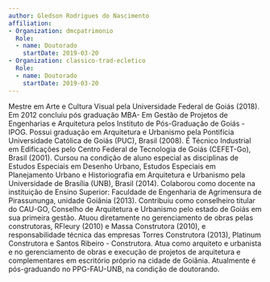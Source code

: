 ```yaml
---
author: Gledson Rodrigues do Nascimento
affiliation:
- Organization: dmcpatrimonio
  Role:
  - name: Doutorado
    startDate: 2019-03-20
- Organization: classico-trad-ecletico
  Role:
  - name: Doutorado
    startDate: 2019-03-20
---
```


Mestre em Arte e Cultura Visual pela Universidade Federal de Goiás
(2018). Em 2012 concluiu pós graduação MBA- Em Gestão de Projetos de
Engenharias e Arquitetura pelos Instituto de Pós-Graduação de Goiás -
IPOG. Possui graduação em Arquitetura e Urbanismo pela Pontifícia
Universidade Católica de Goiás (PUC), Brasil (2008). É Técnico
Industrial em Edificações pelo Centro Federal de Tecnologia de Goiás
(CEFET-Go), Brasil (2001). Cursou na condição de aluno especial as
disciplinas de Estudos Especiais em Desenho Urbano, Estudos Especiais em
Planejamento Urbano e Historiografia em Arquitetura e Urbanismo pela
Universidade de Brasília (UNB), Brasil (2014). Colaborou como docente na
instituição de Ensino Superior: Faculdade de Engenharia de Agrimensura
de Pirassununga, unidade Goiânia (2013). Contribuiu como conselheiro
titular do CAU-GO, Conselho de Arquitetura e Urbanismo pelo estado de
Goiás em sua primeira gestão. Atuou diretamente no gerenciamento de
obras pelas construtoras, RFleury (2010) e Massa Construtora (2010), e
responsabilidade técnica das empresas Torres Construtora (2013),
Platinum Construtora e Santos Ribeiro - Construtora. Atua como arquiteto
e urbanista e no gerenciamento de obras e execução de projetos de
arquitetura e complementares em escritório próprio na cidade de Goiânia.
Atualmente é pós-graduando no PPG-FAU-UNB, na condição de doutorando. 

